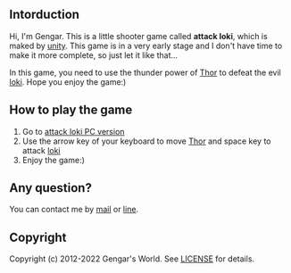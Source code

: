 ## Intorduction
Hi, I'm Gengar.
This is a little shooter game called **attack loki**, which is maked by [unity](https://unity.com/). This game is in a very early stage and I don't have time to make it more complete, so just let it like that...

In this game, you need to use the thunder power of [Thor](https://en.wikipedia.org/wiki/Thor_\(film\)) to defeat the evil [loki](https://en.wikipedia.org/wiki/Loki_(Marvel_Cinematic_Universe)). Hope you enjoy the game:)

## How to play the game
1. Go to [attack loki PC version](https://apps.gengarsworld.com/attack_loki)
2. Use the arrow key of your keyboard to move [Thor](https://en.wikipedia.org/wiki/Thor_\(film\)) and space key to attack [loki](https://en.wikipedia.org/wiki/Loki_(Marvel_Cinematic_Universe))
3. Enjoy the game:)

## Any question?
You can contact me by [mail](mailto:contactme@gengarsworld.com?subject=Mail%20from%20gengarsworld:) or [line](https://lin.ee/hdVnCuw).

## Copyright
Copyright (c) 2012-2022 Gengar's World. See [LICENSE](/LICENSE) for details.
